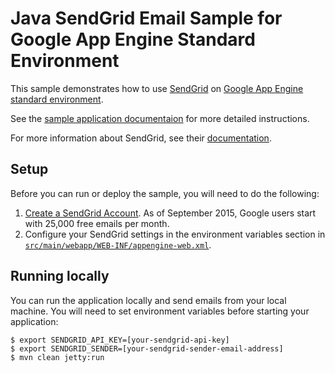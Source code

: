 # Java SendGrid Email Sample for Google App Engine Standard Environment

This sample demonstrates how to use [SendGrid](https://www.sendgrid.com) on
[Google App Engine standard environment][ae-docs].

See the [sample application documentaion][sample-docs] for more detailed
instructions.

For more information about SendGrid, see their
[documentation](https://sendgrid.com/docs/User_Guide/index.html).

[ae-docs]: https://cloud.google.com/appengine/docs/java/
[sample-docs]: https://cloud.google.com/appengine/docs/java/mail/sendgrid

## Setup

Before you can run or deploy the sample, you will need to do the following:

1. [Create a SendGrid Account](http://sendgrid.com/partner/google). As of
   September 2015, Google users start with 25,000 free emails per month.
1. Configure your SendGrid settings in the environment variables section in
   [`src/main/webapp/WEB-INF/appengine-web.xml`](src/main/webapp/WEB-INF/appengine-web.xml).

## Running locally

You can run the application locally and send emails from your local machine. You
will need to set environment variables before starting your application:

    $ export SENDGRID_API_KEY=[your-sendgrid-api-key]
    $ export SENDGRID_SENDER=[your-sendgrid-sender-email-address]
    $ mvn clean jetty:run
